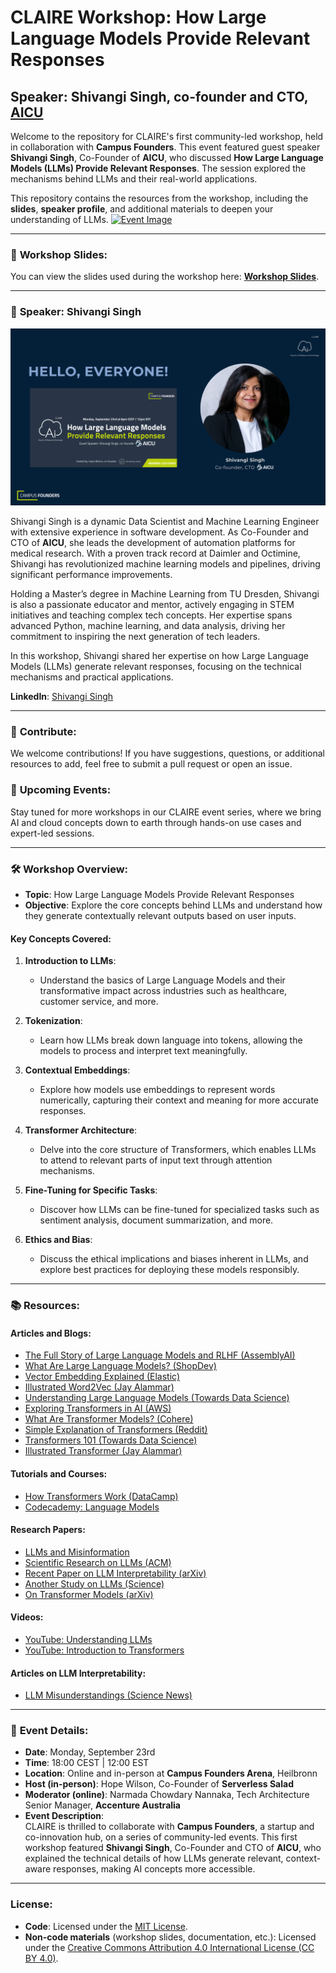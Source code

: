 # CLAIRE Workshop: How Large Language Models Provide Relevant Responses
## Speaker: Shivangi Singh, co-founder and CTO, [AICU](https://www.ai-cu.com/)

Welcome to the repository for CLAIRE's first community-led workshop, held in collaboration with **Campus Founders**. This event featured guest speaker **Shivangi Singh**, Co-Founder of **AICU**, who discussed **How Large Language Models (LLMs) Provide Relevant Responses**. The session explored the mechanisms behind LLMs and their real-world applications.

This repository contains the resources from the workshop, including the **slides**, **speaker profile**, and additional materials to deepen your understanding of LLMs.
[![Event Image](https://raw.githubusercontent.com/CLAIRE-Community/CLAIRE-WS-how-llms-provide-relevant-responses/main/Shivangi%20Singh%20-%20CLAIRE%20-%20How%20LLMs%20Provide%20Relevant%20Responses%20.png)](https://www.canva.com/design/DAGGaYiqBIw/Ij-bepPrPFSPWNQAmXgOng/view)


---

### 🔗 **Workshop Slides**:
You can view the slides used during the workshop here: [**Workshop Slides**](https://www.canva.com/design/DAGGaYiqBIw/Bmjlr_jOshiIh6kfevDjdQ/view?utm_content=DAGGaYiqBIw&utm_campaign=designshare&utm_medium=link&utm_source=editor).

---

### 📢 **Speaker: Shivangi Singh**
![Speaker Focus](https://github.com/CLAIRE-Community/CLAIRE-WS-how-llms-provide-relevant-responses/blob/main/speaker%20focus%20slide%20_%20Shivangi%20Singh%20-%20CLAIRE%20-%20How%20LLMs%20Provide%20Relevant%20Responses.png)

Shivangi Singh is a dynamic Data Scientist and Machine Learning Engineer with extensive experience in software development. As Co-Founder and CTO of **AICU**, she leads the development of automation platforms for medical research. With a proven track record at Daimler and Octimine, Shivangi has revolutionized machine learning models and pipelines, driving significant performance improvements.

Holding a Master’s degree in Machine Learning from TU Dresden, Shivangi is also a passionate educator and mentor, actively engaging in STEM initiatives and teaching complex tech concepts. Her expertise spans advanced Python, machine learning, and data analysis, driving her commitment to inspiring the next generation of tech leaders.

In this workshop, Shivangi shared her expertise on how Large Language Models (LLMs) generate relevant responses, focusing on the technical mechanisms and practical applications.

**LinkedIn**: [Shivangi Singh](https://www.linkedin.com/in/shivangi-data-scientist/)

---

### 🤝 **Contribute**:
We welcome contributions! If you have suggestions, questions, or additional resources to add, feel free to submit a pull request or open an issue.

### 🧭 **Upcoming Events**:
Stay tuned for more workshops in our CLAIRE event series, where we bring AI and cloud concepts down to earth through hands-on use cases and expert-led sessions.

---

### 🛠️ **Workshop Overview:**
- **Topic**: How Large Language Models Provide Relevant Responses
- **Objective**: Explore the core concepts behind LLMs and understand how they generate contextually relevant outputs based on user inputs.

#### Key Concepts Covered:
1. **Introduction to LLMs**: 
   - Understand the basics of Large Language Models and their transformative impact across industries such as healthcare, customer service, and more.
   
2. **Tokenization**:
   - Learn how LLMs break down language into tokens, allowing the models to process and interpret text meaningfully.

3. **Contextual Embeddings**:
   - Explore how models use embeddings to represent words numerically, capturing their context and meaning for more accurate responses.

4. **Transformer Architecture**:
   - Delve into the core structure of Transformers, which enables LLMs to attend to relevant parts of input text through attention mechanisms.

5. **Fine-Tuning for Specific Tasks**:
   - Discover how LLMs can be fine-tuned for specialized tasks such as sentiment analysis, document summarization, and more.

6. **Ethics and Bias**:
   - Discuss the ethical implications and biases inherent in LLMs, and explore best practices for deploying these models responsibly.

---

### 📚 **Resources**:

#### Articles and Blogs:
- [The Full Story of Large Language Models and RLHF (AssemblyAI)](https://www.assemblyai.com/blog/the-full-story-of-large-language-models-and-rlhf/)
- [What Are Large Language Models? (ShopDev)](https://shopdev.co/blog/what-are-large-language-models)
- [Vector Embedding Explained (Elastic)](https://www.elastic.co/what-is/vector-embedding)
- [Illustrated Word2Vec (Jay Alammar)](https://jalammar.github.io/illustrated-word2vec/)
- [Understanding Large Language Models (Towards Data Science)](https://towardsdatascience.com/understanding-large-language-models-llms-334b80030bbd)
- [Exploring Transformers in AI (AWS)](https://aws.amazon.com/what-is/transformers-in-artificial-intelligence/)
- [What Are Transformer Models? (Cohere)](https://cohere.com/llmu/what-are-transformer-models)
- [Simple Explanation of Transformers (Reddit)](https://www.reddit.com/r/LanguageTechnology/comments/epngyk/simple_explanation_of_transformers/)
- [Transformers 101 (Towards Data Science)](https://towardsdatascience.com/transformers-141e32e69591)
- [Illustrated Transformer (Jay Alammar)](https://jalammar.github.io/illustrated-transformer/)

#### Tutorials and Courses:
- [How Transformers Work (DataCamp)](https://www.datacamp.com/tutorial/how-transformers-work)
- [Codecademy: Language Models](https://www.codecademy.com/resources/blog/language-models/)

#### Research Papers:
- [LLMs and Misinformation](https://llm-misinformation.github.io/)
- [Scientific Research on LLMs (ACM)](https://dl.acm.org/doi/fullHtml/10.1145/3544548.3581318)
- [Recent Paper on LLM Interpretability (arXiv)](https://arxiv.org/html/2403.18249v1)
- [Another Study on LLMs (Science)](https://www.science.org/doi/10.1126/science.adh2586)
- [On Transformer Models (arXiv)](https://arxiv.org/pdf/2302.06590)

#### Videos:
- [YouTube: Understanding LLMs](https://youtu.be/PR7xz5vQKGg)
- [YouTube: Introduction to Transformers](https://www.youtube.com/watch?v=qaWMOYf4ri8)

#### Articles on LLM Interpretability:
- [LLM Misunderstandings (Science News)](https://www.sciencenews.org/article/ai-large-language-model-understanding)

---

### 📅 **Event Details**:
- **Date**: Monday, September 23rd
- **Time**: 18:00 CEST | 12:00 EST
- **Location**: Online and in-person at **Campus Founders Arena**, Heilbronn
- **Host (in-person)**: Hope Wilson, Co-Founder of **Serverless Salad**
- **Moderator (online)**: Narmada Chowdary Nannaka, Tech Architecture Senior Manager, **Accenture Australia**
- **Event Description**:  
  CLAIRE is thrilled to collaborate with **Campus Founders**, a startup and co-innovation hub, on a series of community-led events. This first workshop featured **Shivangi Singh**, Co-Founder and CTO of **AICU**, who explained the technical details of how LLMs generate relevant, context-aware responses, making AI concepts more accessible.

---

### License:
- **Code**: Licensed under the [MIT License](./LICENSE).
- **Non-code materials** (workshop slides, documentation, etc.): Licensed under the [Creative Commons Attribution 4.0 International License (CC BY 4.0)](./LICENSE-CONTENT.md).

